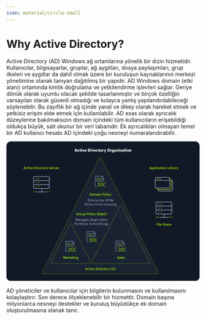 ```yaml
---
icon: material/circle-small
---
```


# Why Active Directory?

Active Directory (AD) Windows ağ ortamlarına yönelik bir dizin hizmetidir. Kullanıcılar, bilgisayarlar, gruplar, ağ aygıtları, dosya paylaşımları, grup ilkeleri ve aygıtlar da dahil olmak üzere bir kuruluşun kaynaklarının merkezi yönetimine olanak tanıyan dağıtılmış bir yapıdır. AD Windows domain (etki alanı) ortamında kimlik doğrulama ve yetkilendirme işlevleri sağlar. Geriye dönük olarak uyumlu olacak şekilde tasarlanmıştır ve birçok özelliğin varsayılan olarak güvenli olmadığı ve kolayca yanlış yapılandırılabileceği söylenebilir. Bu zayıflık bir ağ içinde yanal ve dikey olarak hareket etmek ve yetkisiz erişim elde etmek için kullanılabilir. AD esas olarak ayrıcalık düzeylerine bakılmaksızın domain içindeki tüm kullanıcıların erişebildiği oldukça büyük, salt okunur bir veri tabanıdır. Ek ayrıcalıkları olmayan temel bir AD kullanıcı hesabı AD içindeki çoğu nesneyi numaralandırabilir.

![](../assets/images/why-ad.png)

AD yöneticiler ve kullanıcılar için bilgilerin bulunmasını ve kullanılmasını kolaylaştırır. Son derece ölçeklenebilir bir hizmettir. Domain başına milyonlarca nesneyi destekler ve kuruluş büyüdükçe ek domain oluşturulmasına olanak tanır.
